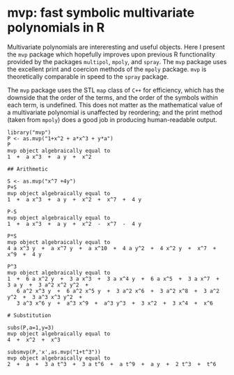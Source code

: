 # mvp: fast symbolic multivariate polynomials in R

Multivariate polynomials are intereresting and useful objects.  Here I
present the `mvp` package which hopefully improves upon previous R
functionality provided by the packages `multipol`, `mpoly`, and
`spray`.  The `mvp` package uses the excellent print and coercion
methods of the `mpoly` package.  `mvp` is theoretically comparable in
speed to the `spray` package.

The `mvp` package uses the STL `map` class of `C++` for efficiency,
which has the downside that the order of the terms, and the order of
the symbols within each term, is undefined.  This does not matter as
the mathematical value of a multivariate polynomial is unaffected by
reordering; and the print method (taken from `mpoly`) does a good job
in producing human-readable output.


```
library("mvp")
P <- as.mvp("1+x^2 + a*x^3 + y*a")
P
mvp object algebraically equal to
1  +  a x^3  +  a y  +  x^2

## Arithmetic

S <- as.mvp("x^7 +4y")
P+S
mvp object algebraically equal to
1  +  a x^3  +  a y  +  x^2  +  x^7  +  4 y

P-S
mvp object algebraically equal to
1  +  a x^3  +  a y  +  x^2  -  x^7  -  4 y

P*S
mvp object algebraically equal to
4 a x^3 y  +  a x^7 y  +  a x^10  +  4 a y^2  +  4 x^2 y  +  x^7  +  x^9  +  4 y

P^3
mvp object algebraically equal to
1  +  6 a x^2 y  +  3 a x^3  +  3 a x^4 y  +  6 a x^5  +  3 a x^7  +  3 a y  +  3 a^2 x^2 y^2  + 
   6 a^2 x^3 y  +  6 a^2 x^5 y  +  3 a^2 x^6  +  3 a^2 x^8  +  3 a^2 y^2  +  3 a^3 x^3 y^2  +
   3 a^3 x^6 y  +  a^3 x^9  +  a^3 y^3  +  3 x^2  +  3 x^4  +  x^6

# Substitution

subs(P,a=1,y=3)
mvp object algebraically equal to
4  +  x^2  +  x^3

subsmvp(P,'x',as.mvp("1+t^3"))
mvp object algebraically equal to
2  +  a  +  3 a t^3  +  3 a t^6  +  a t^9  +  a y  +  2 t^3  +  t^6


```
